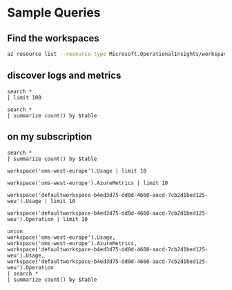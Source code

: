 # Sample Queries

## Find the workspaces

```bash
az resource list --resource-type Microsoft.OperationalInsights/workspaces
```

## discover logs and metrics

```
search * 
| limit 100
```


```
search * 
| summarize count() by $table
```


## on my subscription

```
search *
| summarize count() by $table

workspace('oms-west-europe').Usage | limit 10

workspace('oms-west-europe').AzureMetrics | limit 10

workspace('defaultworkspace-b4ed3d75-dd0d-4660-aacd-7cb2d1bed125-weu').Usage | limit 10

workspace('defaultworkspace-b4ed3d75-dd0d-4660-aacd-7cb2d1bed125-weu').Operation | limit 10

union
workspace('oms-west-europe').Usage, 
workspace('oms-west-europe').AzureMetrics, 
workspace('defaultworkspace-b4ed3d75-dd0d-4660-aacd-7cb2d1bed125-weu').Usage,
workspace('defaultworkspace-b4ed3d75-dd0d-4660-aacd-7cb2d1bed125-weu').Operation
| search *
| summarize count() by $table
```